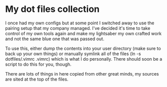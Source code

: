 My dot files collection
===

I once had my own configs but at some point I switched away to use the pairing setup that my company managed. I've decided it's time to take control of my own tools again and make my lightsaber my own crafted work and not the same blue one that was passed out.

To use this, either dump the contents into your user directory (make sure to back up your own things) or manually symlink all of the files (ln -s dotfiles/.vimrc .vimrc) which is what I do personally. There should soon be a script to do this for you, though.

There are lots of things in here copied from other great minds, my sources are sited at the top of the files.
